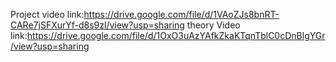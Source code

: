 Project video link:https://drive.google.com/file/d/1VAoZJs8bnRT-CARe7jSFXurYf-d8s9zl/view?usp=sharing
theory Video link:https://drive.google.com/file/d/1OxO3uAzYAfkZkaKTqnTblC0cDnBlgYGr/view?usp=sharing 
